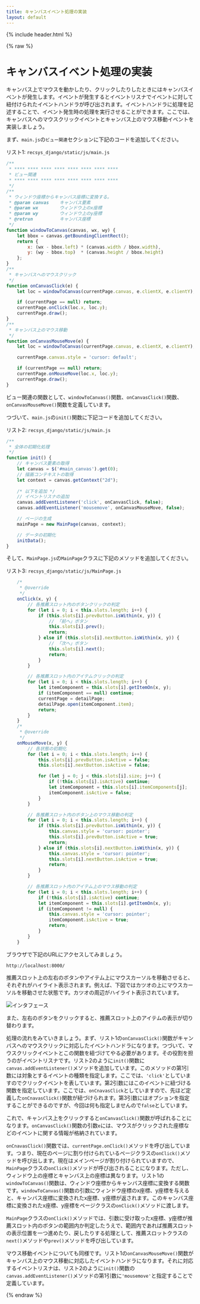 ```yaml
---
title: キャンバスイベント処理の実装
layout: default
---
```


{% include header.html %}

{% raw %}

# キャンバスイベント処理の実装

キャンバス上でマウスを動かしたり、クリックしたりしたときにはキャンバスイベントが発生します。イベントが発生するとイベントリスナでイベントに対して紐付けられたイベントハンドラが呼び出されます。イベントハンドラに処理を記述することで、イベント発生時の処理を実行させることができます。ここでは、キャンバスへのマウスクリックイベントとキャンバス上のマウス移動イベントを実装しましょう。

まず、`main.js`の`ビュー関連`セクションに下記のコードを追加してください。

リスト1: `recsys_django/static/js/main.js`
```js
/**
 * **** **** **** **** **** **** **** ****
 * ビュー関連
 * **** **** **** **** **** **** **** ****
 */
/**
 * ウィンドウ座標からキャンバス座標に変換する。
 * @param canvas    キャンバス要素
 * @param wx        ウィンドウ上のx座標
 * @param wy        ウィンドウ上のy座標
 * @retrun          キャンバス座標
 */
function windowToCanvas(canvas, wx, wy) {
	let bbox = canvas.getBoundingClientRect();
	return {
		x: (wx - bbox.left) * (canvas.width / bbox.width),
		y: (wy - bbox.top)  * (canvas.height / bbox.height)
	};
}
/**
 * キャンバスへのマウスクリック
 */
function onCanvasClick(e) {
    let loc = windowToCanvas(currentPage.canvas, e.clientX, e.clientY);

    if (currentPage == null) return;
    currentPage.onClick(loc.x, loc.y);
    currentPage.draw();
}
/**
 * キャンバス上のマウス移動
 */
function onCanvasMouseMove(e) {
    let loc = windowToCanvas(currentPage.canvas, e.clientX, e.clientY);

    currentPage.canvas.style = 'cursor: default';

    if (currentPage == null) return;
    currentPage.onMouseMove(loc.x, loc.y);
    currentPage.draw();
}
```

ビュー関連の関数として、`windowToCanvas()`関数、`onCanvasClick()`関数、`onCanvasMouseMove()`関数を定義しています。

つづいて、`main.js`の`init()`関数に下記コードを追加してください。

リスト2: `recsys_django/static/js/main.js`
```js
/**
 * 全体の初期化処理
 */
function init() {
    // キャンバス要素の取得
    let canvas = $('#main_canvas').get(0);
    // 描画コンテキストの取得
    let context = canvas.getContext("2d");
    
    /* 以下を追加 */
    // イベントリスナの追加
    canvas.addEventListener('click', onCanvasClick, false);
    canvas.addEventListener('mousemove', onCanvasMouseMove, false);

    // ページの生成
    mainPage = new MainPage(canvas, context);

    // データの初期化
    initData();
}
```

そして、`MainPage.js`の`MainPage`クラスに下記のメソッドを追加してください。

リスト3: `recsys_django/static/js/MainPage.js`
```js
    /*
     * @override
     */
    onClick(x, y) {
        // 各推薦スロット内のボタンクリックの判定
        for (let i = 0; i < this.slots.length; i++) {
            if (this.slots[i].prevButton.isWithin(x, y)) {
                // 「前へ」ボタン
                this.slots[i].prev();
                return;
            } else if (this.slots[i].nextButton.isWithin(x, y)) {
                // 「次へ」ボタン
                this.slots[i].next();
                return;
            }
        }

        // 各推薦スロット内のアイテムクリックの判定
        for (let i = 0; i < this.slots.length; i++) {
            let itemComponent = this.slots[i].getItemOn(x, y);
            if (itemComponent == null) continue;
            currentPage = detailPage;
            detailPage.open(itemComponent.item);
            return;
        }
    }
    /*
     * @override
     */
    onMouseMove(x, y) {
        // 各状態の初期化
        for (let i = 0; i < this.slots.length; i++) {
            this.slots[i].prevButton.isActive = false;
            this.slots[i].nextButton.isActive = false;

            for (let j = 0; j < this.slots[i].size; j++) {
                if (!this.slots[i].isActive) continue;
                let itemComponent = this.slots[i].itemComponents[j];
                itemComponent.isActive = false;
            }
        }

        // 各推薦スロット内のボタン上のマウス移動の判定
        for (let i = 0; i < this.slots.length; i++) {
            if (this.slots[i].prevButton.isWithin(x, y)) {
                this.canvas.style = 'cursor: pointer';
                this.slots[i].prevButton.isActive = true;
                return;
            } else if (this.slots[i].nextButton.isWithin(x, y)) {
                this.canvas.style = 'cursor: pointer';
                this.slots[i].nextButton.isActive = true;
                return;
            }
        }

        // 各推薦スロット内のアイテム上のマウス移動の判定
        for (let i = 0; i < this.slots.length; i++) {
            if (!this.slots[i].isActive) continue;
            let itemComponent = this.slots[i].getItemOn(x, y);
            if (itemComponent != null) {
                this.canvas.style = 'cursor: pointer';
                itemComponent.isActive = true;
                return;
            }
        }
    }
```

ブラウザで下記のURLにアクセスしてみましょう。

`http://localhost:8000/`

推薦スロット上の左右のボタンやアイテム上にマウスカーソルを移動させると、それぞれがハイライト表示されます。例えば、下図ではカツオの上にマウスカーソルを移動させた状態です。カツオの周辺がハイライト表示されています。

![インタフェース](images/interface23.png)

また、左右のボタンをクリックすると、推薦スロット上のアイテムの表示が切り替わります。

処理の流れをみていきましょう。まず、リスト1の`onCanvasClick()`関数がキャンバスへのマウスクリックに対応したイベントハンドラになります。つづいて、マウスクリックイベントとこの関数を紐づけてやる必要があります。その役割を担うのがイベントリスナです。リスト2のように`init()`関数に`canvas.addEventListener()`メソッドを追加しています。このメソッドの第1引数には対象とするイベントの種類を指定します。ここでは、`'click'`としていますのでクリックイベントを表しています。第2引数にはこのイベントに紐づける関数を指定しています。ここでは、`onCnavasClick`としていますので、先ほど定義した`onCnavasClick()`関数が紐づけられます。第3引数にはオプションを指定することができるのですが、今回は何も指定しませんので`false`としています。

これで、キャンバス上をクリックすると`onCanvasClick()`関数が呼ばれることになります。`onCanvasClick()`関数の引数`e`には、マウスがクリックされた座標などのイベントに関する情報が格納されています。

`onCnavasClick()`関数では、`currentPage.onClick()`メソッドを呼び出しています。つまり、現在のページに割り付けられているページクラスの`onClick()`メソッドを呼び出します。現在はメインページが割り付けられていますので、`MainPage`クラスの`onClick()`メソッドが呼び出されることになります。ただし、ウィンドウ上の座標とキャンバス上の座標は異なります。リスト1の`windowToCanvas()`関数は、ウィンドウ座標からキャンバス座標に変換する関数です。`windowToCanvas()`関数の引数にウィンドウ座標のx座標、y座標を与えると、キャンバス座標に変換されたx座標、y座標が返されます。このキャンバス座標に変換されたx座標、y座標をページクラスの`onClick()`メソッドに渡します。

`MainPage`クラスの`onClick()`メソッドでは、引数に受け取ったx座標、y座標が推薦スロット内のボタンの範囲内か判定したうえで、範囲内であれば推薦スロットの表示位置を一つ進めたり、戻したりする処理として、推薦スロットクラスの`next()`メソッドや`prev()`メソッドを呼び出しています。

マウス移動イベントについても同様です。リスト1の`onCanvasMouseMove()`関数がキャンバス上のマウス移動に対応したイベントハンドラになります。それに対応するイベントリスナは、リスト2のように`init()`関数の`canvas.addEventListener()`メソッドの第1引数に`'mousemove'`と指定することで定義しています。

{% endraw %}

